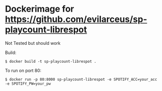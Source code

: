 # Dockerimage for https://github.com/evilarceus/sp-playcount-librespot

Not Tested but should work

Build:
```
$ docker build -t sp-playcount-librespot .
```

To run on port 80:
```
$ docker run -p 80:8000 sp-playcount-librespot -e SPOTIFY_ACC=your_acc -e SPOTIFY_PW=your_pw
```